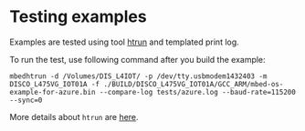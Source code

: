 # Testing examples

Examples are tested using tool [htrun](https://github.com/ARMmbed/mbed-os-tools/tree/master/packages/mbed-host-tests) and templated print log.

To run the test, use following command after you build the example:
```
mbedhtrun -d /Volumes/DIS_L4IOT/ -p /dev/tty.usbmodem1432403 -m DISCO_L475VG_IOT01A -f ./BUILD/DISCO_L475VG_IOT01A/GCC_ARM/mbed-os-example-for-azure.bin --compare-log tests/azure.log --baud-rate=115200 --sync=0
```


More details about `htrun` are [here](https://github.com/ARMmbed/mbed-os-tools/tree/master/packages/mbed-host-tests#testing-mbed-os-examples).
